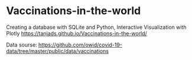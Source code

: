 # Vaccinations-in-the-world
Creating a database with SQLite and Python, Interactive Visualization with Plotly https://tanjads.github.io/Vaccinations-in-the-world/

Data sourse: https://github.com/owid/covid-19-data/tree/master/public/data/vaccinations


